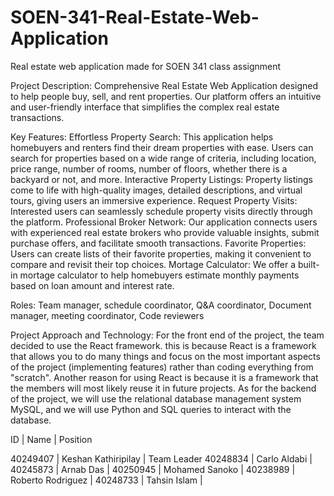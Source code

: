 # SOEN-341-Real-Estate-Web-Application
Real estate web application made for SOEN 341 class assignment

Project Description: 
Comprehensive Real Estate Web Application designed to help people buy, sell, and rent properties. Our platform offers an intuitive and user-friendly interface that simplifies the complex real estate transactions.

Key Features: 
Effortless Property Search: This application helps homebuyers and renters find their dream properties with ease. Users can search for properties based on a wide range of criteria, including location, price range, number of rooms, number of floors, whether there is a backyard or not, and more.
Interactive Property Listings: Property listings come to life with high-quality images, detailed descriptions, and virtual tours, giving users an immersive experience.
Request Property Visits: Interested users can seamlessly schedule property visits directly through the platform.
Professional Broker Network: Our application connects users with experienced real estate brokers who provide valuable insights, submit purchase offers, and facilitate smooth transactions.
Favorite Properties: Users can create lists of their favorite properties, making it convenient to compare and revisit their top choices.
Mortage Calculator: We offer a built-in mortage calculator to help homebuyers estimate monthly payments based on loan amount and interest rate.

Roles: Team manager, schedule coordinator, Q&A coordinator, Document manager, meeting coordinator, Code reviewers

Project Approach and Technology: 
For the front end of the project, the team decided to use the React framework. this is because React is a framework that allows you to do many things and focus on the most important aspects of the project (implementing features) rather than coding everything from "scratch". Another reason for using React is because it is a framework that the members will most likely reuse it in future projects. As for the backend of the project, we will use the relational database management system MySQL, and we will use Python and SQL queries to interact with the database.


ID | Name | Position

40249407 | Keshan Kathiripilay | Team Leader 
40248834 | Carlo Aldabi |
40245873 | Arnab Das |
40250945 | Mohamed Sanoko |
40238989 | Roberto Rodriguez |
40248733 | Tahsin Islam |
